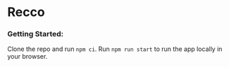 # Recco

### Getting Started:

Clone the repo and run `npm ci`. Run `npm run start` to run the app locally in your browser.
